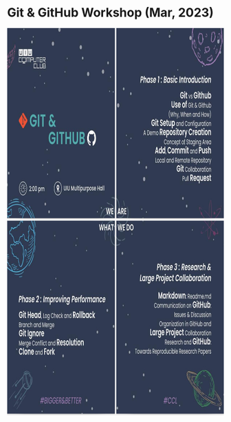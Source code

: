 # Git & GitHub Workshop (Mar, 2023)
<img src="./Figures/EventOutlinePoster.jpg" width ="900" height ="900" />
